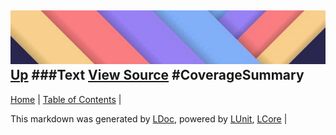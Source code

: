 ![](../Content/LDoc-banner-small.png "")
[Up](Text.md)
###Text
[View Source](Text.md)
#CoverageSummary
---

[Home](../../README.md) | [Table of Contents](../../TableOfContents.md) | 


This markdown was generated by [LDoc](https://github.com/CodeSingularity/LDoc), powered by [LUnit](https://github.com/CodeSingularity/LUnit), [LCore](https://github.com/CodeSingularity/LCore) | 


